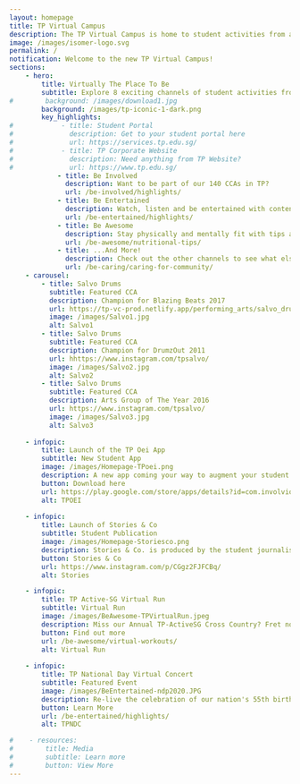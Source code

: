 ```yaml
---
layout: homepage
title: TP Virtual Campus
description: The TP Virtual Campus is home to student activities from all across TP!
image: /images/isomer-logo.svg
permalink: /
notification: Welcome to the new TP Virtual Campus!
sections:
    - hero:
        title: Virtually The Place To Be
        subtitle: Explore 8 exciting channels of student activities from all around TP!
#        background: /images/download1.jpg
        background: /images/tp-iconic-1-dark.png
        key_highlights:
#            - title: Student Portal
#              description: Get to your student portal here
#              url: https://services.tp.edu.sg/
#            - title: TP Corporate Website
#              description: Need anything from TP Website?
#              url: https://www.tp.edu.sg/
            - title: Be Involved
              description: Want to be part of our 140 CCAs in TP?
              url: /be-involved/highlights/
            - title: Be Entertained
              description: Watch, listen and be entertained with content created by TP, free-of-charge!
              url: /be-entertained/highlights/
            - title: Be Awesome
              description: Stay physically and mentally fit with tips and programmes curated by TP students!
              url: /be-awesome/nutritional-tips/
            - title: ...And More!
              description: Check out the other channels to see what else is happening around campus!
              url: /be-caring/caring-for-community/
    - carousel:
        - title: Salvo Drums
          subtitle: Featured CCA
          description: Champion for Blazing Beats 2017
          url: https://tp-vc-prod.netlify.app/performing_arts/salvo_drums/
          image: /images/Salvo1.jpg  
          alt: Salvo1
        - title: Salvo Drums
          subtitle: Featured CCA
          description: Champion for DrumzOut 2011
          url: hhttps://www.instagram.com/tpsalvo/
          image: /images/Salvo2.jpg
          alt: Salvo2
        - title: Salvo Drums
          subtitle: Featured CCA
          description: Arts Group of The Year 2016
          url: https://www.instagram.com/tpsalvo/
          image: /images/Salvo3.jpg
          alt: Salvo3
           
    - infopic:
        title: Launch of the TP Oei App
        subtitle: New Student App
        image: /images/Homepage-TPoei.png
        description: A new app coming your way to augment your student experience!
        button: Download here
        url: https://play.google.com/store/apps/details?id=com.involvio.tpoei.src
        alt: TPOEI
    
    - infopic:
        title: Launch of Stories & Co
        subtitle: Student Publication
        image: /images/Homepage-Storiesco.png
        description: Stories & Co. is produced by the student journalists from the Diploma in Communications & Media Management from Temasek Polytechnic’s School of Business. The publication covers campus news, as well as youth-related trends and issues – for youths, by youths! Just click 🖱 on the link below to watch the first story!
        button: Stories & Co
        url: https://www.instagram.com/p/CGgz2FJFCBq/
        alt: Stories

    - infopic:
        title: TP Active-SG Virtual Run
        subtitle: Virtual Run
        image: /images/BeAwesome-TPVirtualRun.jpeg
        description: Miss our Annual TP-ActiveSG Cross Country? Fret not! This year we'll be taking our cross country virtual and it will be our very FIRST EDITION OF TP-ACTIVESG VIRTUAL RUN 2020, happening from 14 Nov to 27 Nov!🏅🏅
        button: Find out more
        url: /be-awesome/virtual-workouts/
        alt: Virtual Run
   
    - infopic:
        title: TP National Day Virtual Concert
        subtitle: Featured Event
        image: /images/BeEntertained-ndp2020.JPG
        description: Re-live the celebration of our nation's 55th birthday & TP's 30th anniversary!
        button: Learn More
        url: /be-entertained/highlights/
        alt: TPNDC

#    - resources:
#        title: Media
#        subtitle: Learn more
#        button: View More
---
```

